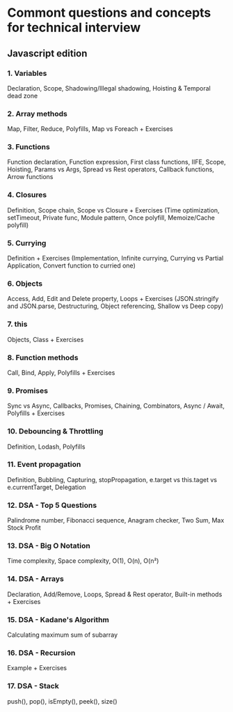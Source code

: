 # Commont questions and concepts for technical interview
## Javascript edition

### 1. Variables
Declaration, Scope, Shadowing/Illegal shadowing, Hoisting & Temporal dead zone

### 2. Array methods
Map, Filter, Reduce, Polyfills, Map vs Foreach + Exercises

### 3. Functions
Function declaration, Function expression, First class functions, IIFE, Scope, Hoisting, Params vs Args, Spread vs Rest operators, Callback functions, Arrow functions

### 4. Closures
Definition, Scope chain, Scope vs Closure + Exercises (Time optimization, setTimeout, Private func, Module pattern, Once polyfill, Memoize/Cache polyfill)

### 5. Currying
Definition + Exercises (Implementation, Infinite currying, Currying vs Partial Application, Convert function to curried one)

### 6. Objects
Access, Add, Edit and Delete property, Loops + Exercises (JSON.stringify and JSON.parse, Destructuring, Object referencing, Shallow vs Deep copy)

### 7. this
Objects, Class + Exercises

### 8. Function methods
Call, Bind, Apply, Polyfills + Exercises

### 9. Promises
Sync vs Async, Callbacks, Promises, Chaining, Combinators, Async / Await, Polyfills + Exercises

### 10. Debouncing & Throttling
Definition, Lodash, Polyfills

### 11. Event propagation
Definition, Bubbling, Capturing, stopPropagation, e.target vs this.taget vs e.currentTarget, Delegation

### 12. DSA - Top 5 Questions
Palindrome number, Fibonacci sequence, Anagram checker, Two Sum, Max Stock Profit

### 13. DSA - Big O Notation
Time complexity, Space complexity, O(1), O(n), O(n²)

### 14. DSA - Arrays
Declaration, Add/Remove, Loops, Spread & Rest operator, Built-in methods + Exercises

### 15. DSA - Kadane's Algorithm
Calculating maximum sum of subarray

### 16. DSA - Recursion
Example + Exercises

### 17. DSA - Stack
push(), pop(), isEmpty(), peek(), size()
